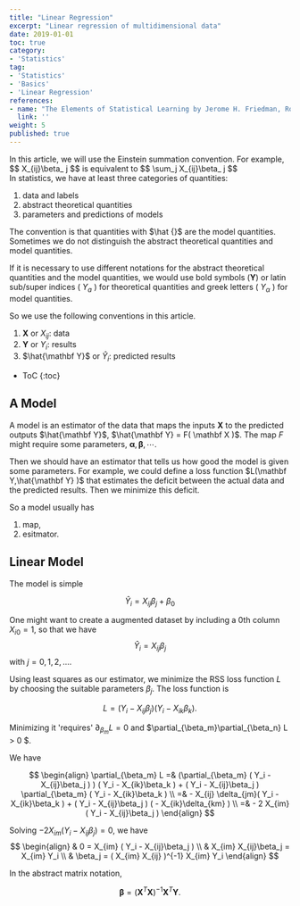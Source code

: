 ```yaml
---
title: "Linear Regression"
excerpt: "Linear regression of multidimensional data"
date: 2019-01-01
toc: true
category:
- 'Statistics'
tag:
- 'Statistics'
- 'Basics'
- 'Linear Regression'
references:
- name: "The Elements of Statistical Learning by Jerome H. Friedman, Robert Tibshirani, and Trevor Hastie"
  link: ''
weight: 5
published: true
---
```


<div class="notes--warning" markdown="1">
In this article, we will use the Einstein summation convention. For example,
$$
X_{ij}\beta_ j
$$
is equivalent to
$$
\sum_j X_{ij}\beta_ j
$$
</div>

<div class="notes--info" markdown="1">
In statistics, we have at least three categories of quantities:

1. data and labels
2. abstract theoretical quantities
3. parameters and predictions of models

The convention is that quantities with $\hat {}$ are the model quantities. Sometimes we do not distinguish the abstract theoretical quantities and model quantities.

If it is necessary to use different notations for the abstract theoretical quantities and the model quantities, we would use bold symbols ($\mathbf Y$) or latin sub/super indices ( $Y_a$ ) for theoretical quantities and greek letters ( $Y_\alpha$ ) for model quantities.

So we use the following conventions in this article.
1. $\mathbf X$ or $X_{ij}$: data
2. $\mathbf Y$ or $Y_{i}$: results
3. $\hat{\mathbf Y}$ or $\hat Y_{i}$: predicted results
</div>


* ToC
{:toc}

## A Model


A model is an estimator of the data that maps the inputs $\mathbf X$ to the predicted outputs $\hat{\mathbf Y}$, $\hat{\mathbf Y} = F( \mathbf X )$. The map $F$ might require some parameters, ${\boldsymbol\alpha, \boldsymbol\beta, \cdots }$.

Then we should have an estimator that tells us how good the model is given some parameters. For example, we could define a loss function $L(\mathbf Y,\hat{\mathbf Y} )$ that estimates the deficit between the actual data and the predicted results. Then we minimize this deficit.

So a model usually has
1. map,
2. esitmator.

## Linear Model

The model is simple

$$
\hat Y_i = X_{ij}\beta_ j + \beta_0
$$


One might want to create a augmented dataset by including a 0th column $X_{i0} = 1$, so that we have
$$
\hat Y_i = X_{ij}\beta_ j
$$
with $j=0,1,2,...$.

Using least squares as our estimator, we minimize the RSS loss function $L$ by choosing the suitable parameters $\beta_j$. The loss function is

$$
L = ( Y_i - X_{ij}\beta_j )( Y_i - X_{ik}\beta_k ).
$$

Minimizing it 'requires' $\partial_{\beta_m} L = 0$ and $\partial_{\beta_m}\partial_{\beta_n} L > 0 $.

We have

$$
\begin{align}
\partial_{\beta_m} L =& (\partial_{\beta_m} ( Y_i - X_{ij}\beta_j ) ) ( Y_i - X_{ik}\beta_k ) +  ( Y_i - X_{ij}\beta_j ) \partial_{\beta_m} ( Y_i - X_{ik}\beta_k ) \\
=& - X_{ij} \delta_{jm}( Y_i - X_{ik}\beta_k ) + ( Y_i - X_{ij}\beta_j ) ( - X_{ik}\delta_{km} ) \\
=& - 2 X_{im} ( Y_i - X_{ij}\beta_j ) 
\end{align}
$$

Solving $- 2 X_{im} ( Y_i - X_{ij}\beta_j ) = 0$, we have
$$
\begin{align}
& 0 = X_{im} ( Y_i - X_{ij}\beta_j )  \\
& X_{im} X_{ij}\beta_j   = X_{im} Y_i \\
& \beta_j = ( X_{im} X_{ij} )^{-1} X_{im} Y_i 
\end{align}
$$

In the abstract matrix notation,

$$
\boldsymbol \beta = ( \mathbf X^T \mathbf X )^{-1} \mathbf X^T \mathbf Y.
$$
